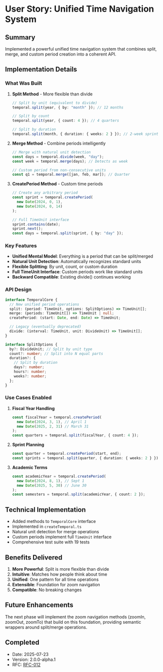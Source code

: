 # User Story: Unified Time Navigation System

## Summary

Implemented a powerful unified time navigation system that combines split, merge, and custom period creation into a coherent API.

## Implementation Details

### What Was Built

1. **Split Method** - More flexible than divide

   ```typescript
   // Split by unit (equivalent to divide)
   temporal.split(year, { by: "month" }); // 12 months

   // Split by count
   temporal.split(year, { count: 4 }); // 4 quarters

   // Split by duration
   temporal.split(month, { duration: { weeks: 2 } }); // 2-week sprints
   ```

2. **Merge Method** - Combine periods intelligently

   ```typescript
   // Merge with natural unit detection
   const days = temporal.divide(week, "day");
   const week = temporal.merge(days); // Detects as week

   // Custom period from non-consecutive units
   const q1 = temporal.merge([jan, feb, mar]); // Quarter
   ```

3. **CreatePeriod Method** - Custom time periods

   ```typescript
   // Create any arbitrary period
   const sprint = temporal.createPeriod(
     new Date(2024, 0, 1),
     new Date(2024, 0, 14)
   );

   // Full TimeUnit interface
   sprint.contains(date);
   sprint.next();
   const days = temporal.split(sprint, { by: "day" });
   ```

### Key Features

- **Unified Mental Model**: Everything is a period that can be split/merged
- **Natural Unit Detection**: Automatically recognizes standard units
- **Flexible Splitting**: By unit, count, or custom duration
- **Full TimeUnit Interface**: Custom periods work like standard units
- **Backward Compatible**: Existing divide() continues working

### API Design

```typescript
interface TemporalCore {
  // New unified period operations
  split: (period: TimeUnit, options: SplitOptions) => TimeUnit[];
  merge: (periods: TimeUnit[]) => TimeUnit | null;
  createPeriod: (start: Date, end: Date) => TimeUnit;

  // Legacy (eventually deprecated)
  divide: (interval: TimeUnit, unit: DivideUnit) => TimeUnit[];
}

interface SplitOptions {
  by?: DivideUnit; // Split by unit type
  count?: number; // Split into N equal parts
  duration?: {
    // Split by duration
    days?: number;
    hours?: number;
    weeks?: number;
  };
}
```

### Use Cases Enabled

1. **Fiscal Year Handling**

   ```typescript
   const fiscalYear = temporal.createPeriod(
     new Date(2024, 3, 1), // April 1
     new Date(2025, 2, 31) // March 31
   );
   const quarters = temporal.split(fiscalYear, { count: 4 });
   ```

2. **Sprint Planning**

   ```typescript
   const quarter = temporal.createPeriod(start, end);
   const sprints = temporal.split(quarter, { duration: { weeks: 2 } });
   ```

3. **Academic Terms**
   ```typescript
   const academicYear = temporal.createPeriod(
     new Date(2024, 8, 1), // Sept 1
     new Date(2025, 5, 30) // June 30
   );
   const semesters = temporal.split(academicYear, { count: 2 });
   ```

## Technical Implementation

- Added methods to `TemporalCore` interface
- Implemented in `createTemporal.ts`
- Natural unit detection for merge operations
- Custom periods implement full `TimeUnit` interface
- Comprehensive test suite with 19 tests

## Benefits Delivered

1. **More Powerful**: Split is more flexible than divide
2. **Intuitive**: Matches how people think about time
3. **Unified**: One pattern for all time operations
4. **Extensible**: Foundation for zoom navigation
5. **Compatible**: No breaking changes

## Future Enhancements

The next phase will implement the zoom navigation methods (zoomIn, zoomOut, zoomTo) that build on this foundation, providing semantic wrappers around split/merge operations.

## Completed

- Date: 2025-07-23
- Version: 2.0.0-alpha.1
- RFC: [RFC-012](../RFC/012-unified-time-navigation.md)
